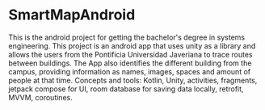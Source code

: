 # SmartMapAndroid
This is the android project for getting the bachelor's degree in systems engineering.
This project is an android app that uses unity as a library and allows the users from the Pontificia Universidad Javeriana to trace routes between buildings.
The App also identifies the different building from the campus, providing information as names, images, spaces and amount of people at that time.
Concepts and tools: Kotlin, Unity, activities, fragments, jetpack compose for UI, room database for saving data locally, retrofit, MVVM, coroutines.
